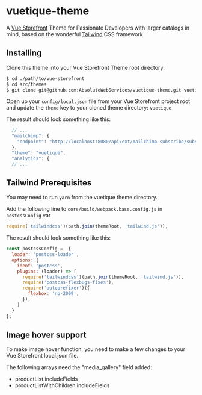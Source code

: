 # vuetique-theme

A [Vue Storefront](https://www.vuestorefront.io) Theme for Passionate Developers with larger catalogs in mind, based on the
wonderful [Tailwind](https://tailwindcss.com) CSS framework

## Installing

Clone this theme into your Vue Storefront Theme root directory:
```bash
$ cd ./path/to/vue-storefront
$ cd src/themes
$ git clone git@github.com:AbsoluteWebServices/vuetique-theme.git vuetique
```

Open up your `config/local.json` file from your Vue Storefront project root and update the `theme` key to your cloned theme directory: `vuetique`

The result should look something like this:

```js
  // ...
  "mailchimp": {
    "endpoint": "http://localhost:8080/api/ext/mailchimp-subscribe/subscribe"
  },
  "theme": "vuetique",
  "analytics": {
  // ...
```


## Tailwind Prerequisites

You may need to run `yarn` from the vuetique theme directory.

Add the following line to `core/build/webpack.base.config.js` in `postcssConfig` var

```js
require('tailwindcss')(path.join(themeRoot, 'tailwind.js')),
```

The result should look something like this:

```js
const postcssConfig =  {
  loader: 'postcss-loader',
  options: {
    ident: 'postcss',
    plugins: (loader) => [
      require('tailwindcss')(path.join(themeRoot, 'tailwind.js')),
      require('postcss-flexbugs-fixes'),
      require('autoprefixer')({
        flexbox: 'no-2009',
      }),
    ]
  }
};
```

## Image hover support

To make image hover function, you need to make a few changes to your Vue Storefront local.json file.

The following arrays need the "media_gallery" field added:

- productList.includeFields
- productListWithChildren.includeFields
